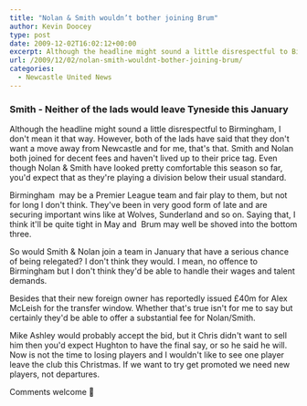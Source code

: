 ```yaml
---
title: "Nolan & Smith wouldn’t bother joining Brum"
author: Kevin Doocey
type: post
date: 2009-12-02T16:02:12+00:00
excerpt: Although the headline might sound a little disrespectful to Birmingham..
url: /2009/12/02/nolan-smith-wouldnt-bother-joining-brum/
categories:
  - Newcastle United News
---
```


### Smith - Neither of the lads would leave Tyneside this January

Although the headline might sound a little disrespectful to Birmingham, I don't mean it that way. However, both of the lads have said that they don't want a move away from Newcastle and for me, that's that. Smith and Nolan both joined for decent fees and haven't lived up to their price tag. Even though Nolan & Smith have looked pretty comfortable this season so far, you'd expect that as they're playing a division below their usual standard.

Birmingham  may be a Premier League team and fair play to them, but not for long I don't think. They've been in very good form of late and are securing important wins like at Wolves, Sunderland and so on. Saying that, I think it'll be quite tight in May and  Brum may well be shoved into the bottom three.

So would Smith & Nolan join a team in January that have a serious chance of being relegated? I don't think they would. I mean, no offence to Birmingham but I don't think they'd be able to handle their wages and talent demands.

Besides that their new foreign owner has reportedly issued £40m for Alex McLeish for the transfer window. Whether that's true isn't for me to say but certainly they'd be able to offer a substantial fee for Nolan/Smith.

Mike Ashley would probably accept the bid, but it Chris didn't want to sell him then you'd expect Hughton to have the final say, or so he said he will. Now is not the time to losing players and I wouldn't like to see one player leave the club this Christmas. If we want to try get promoted we need new players, not departures.

Comments welcome 🙂

